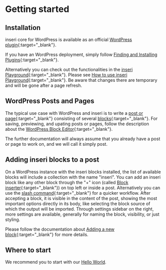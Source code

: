 # Getting started

## Installation

inseri core for WordPress is available as an official [WordPress plugin](https://wordpress.org/plugins/inseri-core/){:target="\_blank"}.

If you have an WordPress deployment, simply follow [Finding and Installing Plugins](https://wordpress.org/documentation/article/manage-plugins/#finding-and-installing-plugins-1){:target="\_blank"}.

Alternatively you can check out the functionalities in the [inseri Playground](https://inseri.swiss/playground/){:target="\_blank"}. Please see [How to use inseri Playground](./how-to/playground.md){:target="\_blank"}.
Be aware that changes there are temporary and will be gone after a page refresh.

## WordPress Posts and Pages

The typical use case with WordPress and inseri is to write a [post or page](https://wordpress.com/support/post-vs-page/){:target="\_blank"} consisting of several [blocks](https://wordpress.org/support/article/blocks/){:target="\_blank"}.
For saving, previewing, and upating posts or pages, follow the description about the [WordPress Block Editor](https://wordpress.org/support/article/wordpress-editor/){:target="\_blank"}.

The further documentation will always assume that you already have a post or page to work on, and we will call it simply post.

## Adding inseri blocks to a post

On a WordPress instance with the inseri blocks installed, the list of available blocks will include a collection with the name "inseri".
You can add an inseri block like any other block through the "+" icon (called [Block inserter](https://wordpress.org/documentation/article/adding-a-new-block/#what-is-the-inserter){:target="\_blank"}) on top left or inside a post. Alternatively you can use the [slash command](https://wordpress.org/documentation/article/adding-a-new-block/#slash-command){:target="\_blank"} for a quicker workflow.
After accepting a block, it is visible in the content of the post, showing the most important options directly in its body,
like selecting the block source of which the output will be imported.
Through settings sidebar on the right, more settings are available, generally for naming the block, visibility, or just styling.

Please follow the documentation about [Adding a new block](https://wordpress.org/documentation/article/adding-a-new-block/#what-is-the-inserter){:target="\_blank"} for more details.

## Where to start

We recommend you to start with our [Hello World](./tutorials/hello_world.md).
